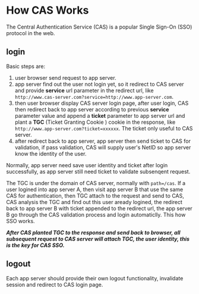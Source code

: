 # How CAS Works

The Central Authentication Service (CAS) is a popular Single Sign-On (SSO) protocol in the web.

## login
Basic steps are:

1. user browser send request to app server.
1. app server find out the user not login yet, so it redirect to CAS server and provide __service__ url parameter in the redirect url, like `http://www.cas-server.com?service=http://www.app-server.com`.
1. then user browser display CAS server login page, after user login, CAS then redirect back to app server according to previous __service__ parameter value and append a __ticket__ parameter to app server url and plant a __TGC__ (Ticket Granting Cookie ) cookie in the response, like `http://www.app-server.com?ticket=xxxxxx`. The ticket only useful to CAS server.
1. after redirect back to app server, app server then send ticket to CAS for validation, if pass validation, CAS will supply user's NetID so app server know the identity of the user.

Normally, app server need save user identity and ticket after login successfully, as app server still need ticket to validate subsenqent request.

The TGC is under the domain of CAS server, normally with `path=/cas`. If a user logined into app server A, then visit app server B that use the same CAS for authentication, then TGC attach to the request and send to CAS, CAS analysis the TGC and find out this user aready logined, the redirect back to app server B with ticket appended to the redirect url, the app server B go through the CAS validation process and login automaticlly. This how SSO works.

___After CAS planted TGC to the response and send back to browser, all subsequent request to CAS server will attach TGC, the user identity, this is the key for CAS SSO.___


## logout
Each app server should provide their own logout functionality, invalidate session and redirect to CAS login page.
